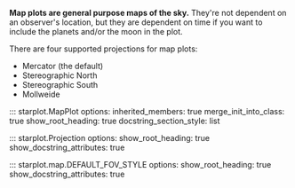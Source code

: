**Map plots are general purpose maps of the sky.** They're not dependent on an observer's location, but they are dependent on time if you want to include the planets and/or the moon in the plot.

There are four supported projections for map plots: 

- Mercator (the default)
- Stereographic North
- Stereographic South
- Mollweide

::: starplot.MapPlot
    options:
        inherited_members: true
        merge_init_into_class: true
        show_root_heading: true
        docstring_section_style: list
        <!-- separate_signature: true -->

::: starplot.Projection
    options:
        show_root_heading: true
        show_docstring_attributes: true

::: starplot.map.DEFAULT_FOV_STYLE
    options:
        show_root_heading: true
        show_docstring_attributes: true
